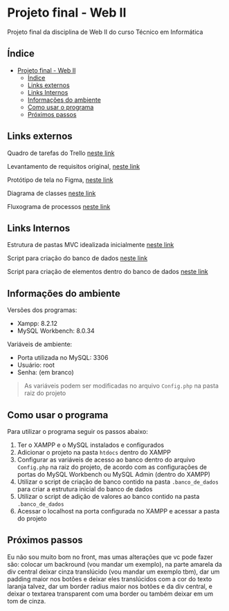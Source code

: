 # Projeto final - Web II

Projeto final da disciplina de Web II do curso Técnico em Informática

## Índice

- [Projeto final - Web II](#projeto-final---web-ii)
  - [Índice](#índice)
  - [Links externos](#links-externos)
  - [Links Internos](#links-internos)
  - [Informações do ambiente](#informações-do-ambiente)
  - [Como usar o programa](#como-usar-o-programa)
  - [Próximos passos](#próximos-passos)

## Links externos

Quadro de tarefas do Trello [neste link](https://trello.com/invite/b/XLYte3T4/ATTIbcda5e0c235e90f55aa39489d3fd1725E6F8D5E6/assis-brasil-noite)

Levantamento de requisitos original, [neste link](https://docs.google.com/document/d/1RAR_Hry-Oa3pwCRsgYGOcm5L7HKt5efQbejKSsrCAIk/edit?usp=sharing)

Protótipo de tela no Figma, [neste link](https://www.figma.com/community/file/1310273585439482768)

Diagrama de classes [neste link](https://lucid.app/lucidchart/invitations/accept/inv_820655b4-75b2-46eb-85a5-676e9abfa09b)

Fluxograma de processos [neste link](https://lucid.app/lucidchart/16150dc4-73be-4cf6-9209-331a17ee4807/edit?page=0_0#)

## Links Internos

Estrutura de pastas MVC idealizada inicialmente [neste link](.docs/v1_estrutura_pastas.jpeg)

Script para criação do banco de dados [neste link](.docs/v1_script_cria_banco_dados.txt)

Script para criação de elementos dentro do banco de dados [neste link](.docs/v1_script_cria_itens.txt)

## Informações do ambiente

Versões dos programas:

- Xampp: 8.2.12
- MySQL Workbench: 8.0.34

Variáveis de ambiente:

- Porta utilizada no MySQL: 3306
- Usuário: root
- Senha: (em branco)

> As variáveis podem ser modificadas no arquivo `Config.php` na pasta raiz do projeto

## Como usar o programa

Para utilizar o programa seguir os passos abaixo:

1. Ter o XAMPP e o MySQL instalados e configurados
2. Adicionar o projeto na pasta `htdocs` dentro do XAMPP
3. Configurar as variáveis de acesso ao banco dentro do arquivo `Config.php` na raiz do projeto, de acordo com as configurações de portas do MySQL Workbench ou MySQL Admin (dentro do XAMPP)
4. Utilizar o script de criação de banco contido na pasta `.banco_de_dados` para criar a estrutura inicial do banco de dados
5. Utilizar o script de adição de valores ao banco contido na pasta `.banco_de_dados`
6. Acessar o localhost na porta configurada no XAMPP e acessar a pasta do projeto

## Próximos passos

Eu não sou muito bom no front, mas umas alterações que vc pode fazer são: colocar um backround (vou mandar um exemplo), na parte amarela da div central deixar cinza translúcido (vou mandar um exemplo tbm), dar um padding maior nos botões e deixar eles translúcidos com a cor do texto laranja talvez, dar um border radius maior nos botões e da div central, e deixar o textarea transparent com uma border ou também deixar em um tom de cinza.
